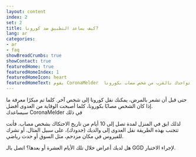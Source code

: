 ```yaml
---
layout: content
index: 2
set: 2
title: كيف يساعد التطبيق ضد كورونا?
lang: ar
categories:
- ar
- faq
showBreadCrumbs: true
showContact: true
featuredHome: true
featuredHomeIndex: 1
featuredHomeIcon: heart
featuredHomeText: يقوم CoronaMelder  بتحذيرك بعد تواجدك بالقرب من شخص مصاب بكورونا.
---
```


حتى قبل أن تشعر بالمرض، يمكنك نقل كورونا إلى شخص آخر. كلما تم مبكرًا معرفة ما إذا كان الشخص مصابًا بكورونا، كلما أصبحت الوقاية من العدوى أفضل.      
سيساعدك CoronaMelder في ذلك


لذلك ابق في المنزل لمدة تصل إلى 10 أيام من تاريخ الاحتكاك بشخص مصاب. 
فأنت تتجنب بهذه الطريقة نقل العدوى إلى والديك (جدودك)، على سبيل المثال. أو نشرك للفيروس في مكان مزدحم، مثل السوق أو حدث رياضي.


هل لديك أعراض خلال تلك الأيام العشرة أو بعدها؟ اتصل بالـ GGD لإجراء الاختبار.

